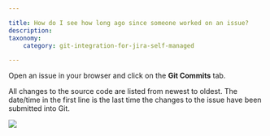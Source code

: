 ```yaml
---

title: How do I see how long ago since someone worked on an issue?
description:
taxonomy:
    category: git-integration-for-jira-self-managed

---
```

Open an issue in your browser and click on the **Git Commits** tab.

All changes to the source code are listed from newest to oldest. The date/time in the first line is the last time the changes to the issue have been submitted into Git.

![](https://bigbrassband.atlassian.net/wiki/download/thumbnails/2052915274/gitserver-jira-issue-workspace-submitted-time.png?version=1&modificationDate=1642160976910&cacheVersion=1&api=v2&width=680&height=265)

